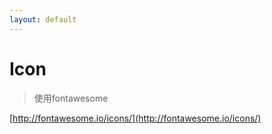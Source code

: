 ```yaml
---
layout: default
---
```


# Icon

> 使用fontawesome

[http://fontawesome.io/icons/](http://fontawesome.io/icons/)




